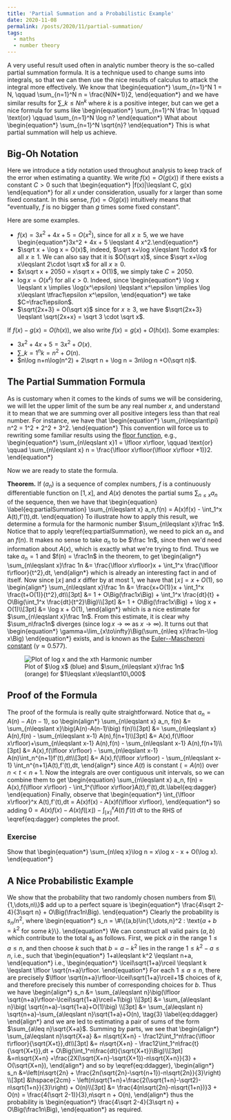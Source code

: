 ```yaml
---
title: 'Partial Summation and a Probabilistic Example'
date: 2020-11-08
permalink: /posts/2020/11/partial-summation/
tags:
  - maths
  - number theory
---
```


A very useful result used often in analytic number theory is the so-called partial summation formula. It is a technique used to change sums into integrals, so that we can then use the nice results of calculus to attack the integral more effectively. We know that
\begin{equation\*}
    \sum\_{n=1}^N 1 = N, \qquad \sum_{n=1}^N n = \frac{N(N+1)}2,
\end{equation\*}
and we have similar results for $\sum\_{k\leqslant N} n^k$ where $k$ is a positive integer, but can we get a nice formula for sums like
\begin{equation\*}
    \sum\_{n=1}^N \frac 1n \qquad \text{or} \qquad \sum\_{n=1}^N \log n?
\end{equation\*}
What about
\begin{equation\*}
    \sum\_{n=1}^N \sqrt{n}?
\end{equation\*}
This is what partial summation will help us achieve.

## Big-Oh Notation
Here we introduce a tidy notation used throughout analysis to keep track of the error when estimating a quantity. We write $f(x) = O(g(x))$ if there exists a constant $C>0$ such that
\begin{equation\*}
    |f(x)|\leqslant C\, g(x)
\end{equation\*}
for all $x$ under consideration, usually for $x$ larger than some fixed constant. In this sense, $f(x) = O(g(x))$ intuitively means that "eventually, $f$ is no bigger than $g$ times some fixed constant".

Here are some examples.
 - $f(x)=3x^2 + 4x + 5 = O(x^2)$, since for all $x\geqslant 5$, we we have \begin{equation\*}3x^2 + 4x + 5 \leqslant 4 x^2.\end{equation\*}
 - $\sqrt x + \log x = O(x)$, indeed, $\sqrt x+\log x\leqslant 1\cdot x$ for all $x\geqslant 1$. We can also say that it is $O(\sqrt x)$, since $\sqrt x+\log x\leqslant 2\cdot \sqrt x$ for all $x\geqslant 0$.
 - $x\sqrt x + 2050 = x\sqrt x + O(1)$, we simply take $C=2050$.
 - $\log x = O(x^\epsilon)$ for all $\epsilon>0$. Indeed, since
   \begin{equation\*}
    \log x \leqslant x \implies \log(x^\epsilon) \leqslant x^\epsilon \implies \log x\leqslant \tfrac1\epsilon x^\epsilon,
   \end{equation\*}
 we take $C=\frac1\epsilon$.
 - $\sqrt{2x+3} = O(\sqrt x)$ since for $x\geqslant 3$, we have $\sqrt{2x+3} \leqslant \sqrt{2x+x} = \sqrt 3 \cdot \sqrt x$.

If $f(x) - g(x) = O(h(x))$, we also write $f(x) = g(x) + O(h(x))$. Some examples:
 - $3x^2 + 4x + 5 = 3x^2 + O(x)$.
 - $\sum\_{k=1}^n k = n^2 + O(n)$.
 - $n\log n+n\log(n^2) + 2\sqrt n + \log n = 3n\log n +O(\sqrt n)$.


## The Partial Summation Formula
As is customary when it comes to the kinds of sums we will be considering, we will let the upper limit of the sum be any real number $x$, and understand it to mean that we are summing over all positive integers less than that real number. For instance, we have that
\begin{equation\*}
    \sum\_{n\leqslant\pi} n^2 = 1^2 + 2^2 + 3^2.
\end{equation\*}
This convention will force us to rewriting some familiar results using the [floor function](https://en.wikipedia.org/wiki/Floor_and_ceiling_functions), e.g.,
\begin{equation\*}
    \sum\_{n\leqslant x}1 = \lfloor x\rfloor, \qquad
    \text{or} \qquad
    \sum\_{n\leqslant x} n = \frac{\lfloor x\rfloor(\lfloor x\rfloor +1)}2.
\end{equation\*}

Now we are ready to state the formula.


 **Theorem.** If $(a_n)$ is a sequence of complex numbers, $f$ is a continuously differentiable function on $[1,x]$, and $A(x)$ denotes the partial sums $\sum_{n\leqslant x}a_n$ of the sequence, then we have that
\begin{equation}
    \label{eq:partialSummation}
    \sum_{n\leqslant x} a_n\,f(n) = A(x)f(x) - \int_1^x A(t)\,f'(t)\,dt.
\end{equation}
To illustrate how to apply this result, we determine a formula for the harmonic number $\sum_{n\leqslant x}\frac 1n$. Notice that to apply \eqref{eq:partialSummation}, we need to pick an $a_n$ and an $f(n)$. It makes no sense to take $a_n$ to be $\frac 1n$, since then we'd need information about $A(x)$, which is exactly what we're trying to find. Thus we take $a_n = 1$ and $f(n) = \frac1n$ in the theorem, to get
\\begin{align\*}
   \sum_{n\leqslant x}\frac 1n &= \frac{\lfloor x\rfloor}x + \int_1^x \frac{\lfloor t\rfloor}{t^2}\,dt,
\\end{align\*}
which is already an interesting fact in and of itself. Now since $\lfloor x\rfloor$ and $x$ differ by at most $1$, we have that $\lfloor x\rfloor = x + O(1)$, so
\\begin{align\*}
    \sum_{n\leqslant x}\frac 1n &= \frac{x+O(1)}x + \int_1^x \frac{t+O(1)}{t^2}\,dt\\\\[3pt]
            &= 1 + O\Big(\frac1x\Big) + \int_1^x \frac{dt}{t} + O\Big(\int_1^x \frac{dt}{t^2}\Big)\\\\[3pt]
            &= 1 + O\Big(\frac1x\Big) + \log x + O(1)\\\\[3pt]
            &= \log x + O(1),
\\end{align\*}
which is a nice estimate for $\sum_{n\leqslant x}\frac 1n$. From this estimate, it is clear why $\sum_n\frac1n$ diverges (since $\log x\to\infty$ as $x\to\infty$). It turns out that
\begin{equation\*}
    \gamma=\lim_{x\to\infty}\Big(\sum_{n\leq x}\frac1n-\log x\Big)
\end{equation\*}
        exists, and is known as the [Euler--Mascheroni constant](https://en.wikipedia.org/wiki/Euler%E2%80%93Mascheroni_constant) ($\gamma\approx 0.577$).
<figure>
    <img class="welcome" src="{{ site.url }}/images/euler-mascheroni.png" alt="Plot of log x and the xth Harmonic number">
    <figcaption class="caption">Plot of $\log x$ (blue) and $\sum_{n\leqslant x}\frac 1n$ (orange) for $1\leqslant x\leqslant10\,000$</figcaption>
</figure>


## Proof of the Formula
The proof of the formula is really quite straightforward. Notice that $a_n = A(n)-A(n-1)$, so
\\begin{align\*}
    \sum_{n\leqslant x} a_n\, f(n) &= \sum_{n\leqslant x}\big(A(n)-A(n-1)\big) f(n)\\\\[3pt]
    &= \sum_{n\leqslant x} A(n)\,f(n) - \sum_{n\leqslant x-1} A(n)\,f(n+1)\\\\[3pt]
    &= A(x)\,f(\lfloor x\rfloor)+\sum_{n\leqslant x-1} A(n)\,f(n) - \sum_{n\leqslant x-1} A(n)\,f(n+1)\\\\[3pt]
    &= A(x)\,f(\lfloor x\rfloor) - \sum_{n\leqslant x-1} A(n)\int_n^{n+1}f'(t)\,dt\\\\[3pt]
    &= A(x)\,f(\lfloor x\rfloor) - \sum_{n\leqslant x-1} \int_n^{n+1}A(t)\,f'(t)\,dt,
\\end{align\*}
since $A(t)$ is constant ($=A(n)$) over $n<t<n+1$. Now the integrals are over contiguous unit intervals, so we can combine them to get
\begin{equation}
    \sum_{n\leqslant x} a_n\, f(n) = A(x)\,f(\lfloor x\rfloor) -  \int_1^{\lfloor x\rfloor}A(t)\,f'(t)\,dt.\label{eq:dagger}
\end{equation}
Finally, observe that
\begin{equation\*}
    \int_{\lfloor x\rfloor}^x A(t)\,f'(t)\,dt = A(x)f(x) - A(x)f(\lfloor x\rfloor),
 \end{equation\*}
 so adding $0 = A(x)f(x) - A(x)f(\lfloor x\rfloor) - \int_{\lfloor x\rfloor}^x A(t)\,f'(t)\,dt$ to the RHS of \eqref{eq:dagger} completes the proof. $$\tag*{$\Box$}$$

### Exercise
Show that
\begin{equation\*}
    \sum_{n\leq x}\log n = x\log x - x + O(\log x).
\end{equation*}

## A Nice Probabilistic Example
We show that the probability that two randomly chosen numbers from $\\{1,\dots,n\\}$ add up to a perfect square is
\begin{equation\*}
\frac{4\sqrt 2-4}{3\sqrt n} + O\Big(\frac1n\Big).
\end{equation\*}
Clearly the probability is $s_n / n^2$, where
\begin{equation\*}
    s_n = \\#\\{(a,b)\in\{1,\dots,n\}^2 : \text{$a + b = k^2$ for some $k$}\\}.
\end{equation*}
We can construct all valid pairs $(a,b)$ which contribute to the total $s_k$ as follows. First, we pick $a$ in the range $1\leqslant a\leqslant n$, and then choose $k$ such that $b=a-k^2$ lies in the range $1\leqslant k^2 - a\leqslant n$, i.e., such that
\begin{equation\*}
    1+a\leqslant k^2 \leqslant n+a,
\end{equation\*}
i.e.,
\begin{equation\*}
    \lceil\sqrt{1+a}\rceil \leqslant k \leqslant \lfloor \sqrt{n+a}\rfloor.
\end{equation\*}
For each $1\leqslant a\leqslant n$, there are precisely $\lfloor \sqrt{n+a}\rfloor-\lceil\sqrt{1+a}\rceil+1$ choices of $k$, and therefore precisely this number of corresponding choices for $b$. Thus we have
\\begin{align\*}
    s_n &= \sum_{a\leqslant n}\big(\lfloor \sqrt{n+a}\rfloor-\lceil\sqrt{1+a}\rceil+1\big) \\\\[3pt]
    &= \sum_{a\leqslant n}\big( \sqrt{n+a}-\sqrt{1+a}+O(1)\big) \\\\[3pt]
    &= \sum_{a\leqslant n} \sqrt{n+a}-\sum_{a\leqslant n}\sqrt{1+a}+O(n), \tag{3} \label{eq:ddagger}
\\end{align\*}
and we are led to estimating a pair of sums of the form $\sum_{a\leq n}\sqrt{X+a}$. Summing by parts, we see that
\\begin{align\*}
    \sum_{a\leqslant n}\sqrt{X+a} &= n\sqrt{X+n} - \frac12\int_1^n\frac{\lfloor t\rfloor}{\sqrt{X+t}}\,dt\\\\[3pt]
        &= n\sqrt{X+n} - \frac12\int_1^n\frac{t}{\sqrt{X+t}}\,dt + O\Big(\int_1^n\frac{dt}{\sqrt{X+t}}\Big)\\\\[3pt]
        &=n\sqrt{X+n} +\frac{2X(\sqrt{X+n}-\sqrt{X+1})-n\sqrt{X+n}}{3} + O(\sqrt{X+n}),
\\end{align\*}
and so by \eqref{eq:ddagger},
\\begin{align\*}
    s_n &=\left(n\sqrt{2n} + \frac{2n(\sqrt{2n}-\sqrt{n+1})-n\sqrt{2n}}{3}\right) \\\\[3pt]
    &\hspace{2cm} - \left(n\sqrt{1+n}+\frac{2(\sqrt{1+n}-\sqrt2)-n\sqrt{1+n}}{3}\right) + O(n)\\\\[3pt]
    &= \frac{4(n\sqrt{2n}-n\sqrt{1+n})}3 + O(n) = \frac{4(\sqrt 2-1)}{3}\,n\sqrt n + O(n),
\\end{align\*}
thus the probability is
\begin{equation\*}
    \frac{4\sqrt 2-4}{3\sqrt n} + O\Big(\frac1n\Big),
\end{equation\*}
as required.  $$\tag*{$\Box$}$$
